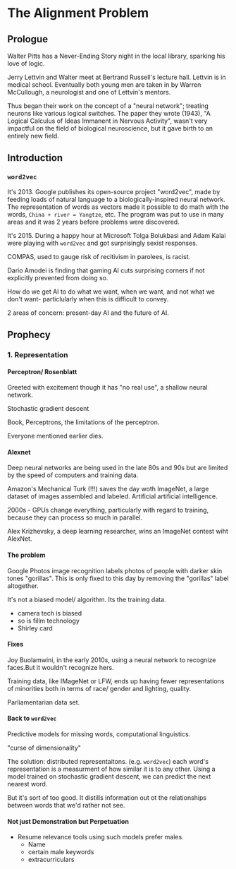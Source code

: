 # The Alignment Problem

## Prologue

Walter Pitts has a Never-Ending Story night in the local library, sparking his love of logic.

Jerry Lettvin and Walter meet at Bertrand Russell's lecture hall. Lettvin is in medical school. Eventually both young men are taken in by Warren McCullough, a neurologist and one of Lettvin's mentors.

Thus began their work on the concept of a "neural network"; treating neurons like various logical switches. The paper they wrote (1943), "A Logical Calculus of Ideas Immanent in Nervous Activity", wasn't very impactful on the field of biological neuroscience, but it gave birth to an entirely new field.

## Introduction

### `word2vec`

It's 2013. Google publishes its open-source project "word2vec", made by feeding loads of natural language to a biologically-inspired neural network. The representation of words as vectors made it possible to do math with the words, `China + river = Yangtze`, etc. The program was put to use in many areas and it was 2 years before problems were discovered.

It's 2015. During a happy hour at Microsoft Tolga Bolukbasi and Adam Kalai were playing with `word2vec` and got surprisingly sexist responses.

COMPAS, used to gauge risk of recitivism in parolees, is racist.

Dario Amodei is finding that gaming AI cuts surprising corners if not explicitly prevented from doing so.

How do we get AI to do what we want, when we want, and not what we don't want- particlularly when this is difficult to convey.

2 areas of concern: present-day AI and the future of AI.

## Prophecy

### 1. Representation

#### Perceptron/ Rosenblatt

Greeted with excitement though it has "no real use", a shallow neural network.

Stochastic gradient descent

Book, Perceptrons, the limitations of the perceptron.

Everyone mentioned earlier dies.

#### Alexnet

Deep neural networks are being used in the late 80s and 90s but are limited by the speed of computers and training data.

Amazon's Mechanical Turk (!!!) saves the day woth ImageNet, a large dataset of images assembled and labeled. Artificial artificial intelligence.

2000s - GPUs change everything, particularly with regard to training, because they can process so much in parallel.

Alex Krizhevsky, a deep learning researcher, wins an ImageNet contest wiht AlexNet.

#### The problem

Google Photos image recognition labels photos of people with darker skin tones "gorillas". This is only fixed to this day by removing the "gorillas" label altogether.

It's not a biased model/ algorithm. Its the training data.

- camera tech is biased
- so is fillm technology
- Shirley card

#### Fixes

Joy Buolamwini, in the early 2010s, using a neural network to recognize faces.But it wouldn't recognize hers.

Training data, like IMageNet or LFW, ends up having fewer representations of minorities both in terms of race/ gender and lighting, quality.

Parliamentarian data set.

#### Back to `word2vec`

Predictive models for missing words, computational linguistics.

"curse of dimensionality"

The solution: distributed representaitons. (e.g. `word2vec`) each word's representation is a measurment of how similar it is to any other. Using a model trained on stochastic gradient descent, we can predict the next nearest word.

But it's sort of too good. It distills information out ot the relationships between words that we'd rather not see.

#### Not just Demonstration but Perpetuation

- Resume relevance tools using such models prefer males.
  - Name
  - certain male keywords
  - extracurriculars




